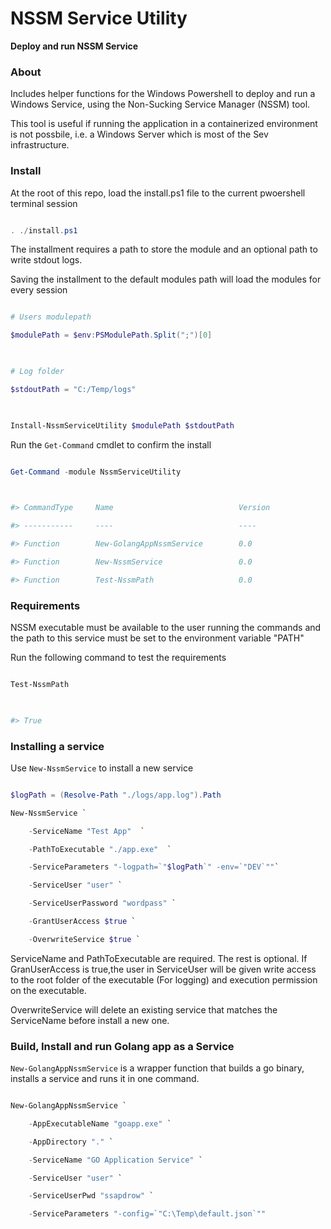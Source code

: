 # NSSM Service Utility

**Deploy and run NSSM Service**

  

### About

  

Includes helper functions for the Windows Powershell to deploy and run a Windows Service, using the Non-Sucking Service Manager (NSSM) tool.

  

This tool is useful if running the application in a containerized environment is not possbile, i.e. a Windows Server which is most of the Sev infrastructure.
  

### Install

  

At the root of this repo, load the install.ps1 file to the current pwoershell terminal session

  

```powershell

. ./install.ps1

```

  

The installment requires a path to store the module and an optional path to write stdout logs.

Saving the installment to the default modules path will load the modules for every session

  

```powershell

# Users modulepath

$modulePath = $env:PSModulePath.Split(";")[0]

  

# Log folder

$stdoutPath = "C:/Temp/logs"

  

Install-NssmServiceUtility $modulePath $stdoutPath

```

  

Run the `Get-Command` cmdlet to confirm the install

  

```powershell

Get-Command -module NssmServiceUtility

  

#> CommandType     Name                            Version  

#> -----------     ----                            ----

#> Function        New-GolangAppNssmService        0.0  

#> Function        New-NssmService                 0.0  

#> Function        Test-NssmPath                   0.0  

```

  

### Requirements

  

NSSM executable must be available to the user running the commands and the path to this service must be set to the environment variable "PATH"

  

Run the following command to test the requirements

  

```powershell

Test-NssmPath

  

#> True

```

  

### Installing a service

  

Use `New-NssmService` to install a new service

  

```powershell

$logPath = (Resolve-Path "./logs/app.log").Path

New-NssmService `

    -ServiceName "Test App"  `

    -PathToExecutable "./app.exe"  `

    -ServiceParameters "-logpath=`"$logPath`" -env=`"DEV`""`

    -ServiceUser "user" `

    -ServiceUserPassword "wordpass" `

    -GrantUserAccess $true `

    -OverwriteService $true `

```

  

ServiceName and PathToExecutable are required. The rest is optional. If GranUserAccess is true,the user in ServiceUser will be given write access to the root folder of the executable (For logging) and execution permission on the executable.

  

OverwriteService will delete an existing service that matches the ServiceName before install a new one.

  

### Build, Install and run Golang app as a Service

  

`New-GolangAppNssmService` is a wrapper function that builds a go binary, installs a service and runs it in one command.

  

```powershell

New-GolangAppNssmService `

    -AppExecutableName "goapp.exe" `

    -AppDirectory "." `

    -ServiceName "GO Application Service" `

    -ServiceUser "user" `

    -ServiceUserPwd "ssapdrow" `

    -ServiceParameters "-config=`"C:\Temp\default.json`""

```
